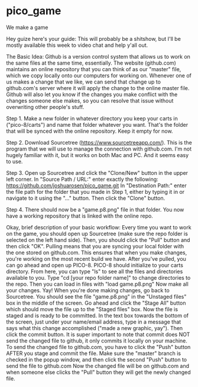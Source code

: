 # pico_game
We make a game

Hey guize here's your guide:
This will probably be a shitshow, but I'll be mostly available this week to video chat and help y'all out.

The Basic Idea:
  Github is a version control system that allows us to work on the same files at the same time, essentially.
  The website (github.com) maintains an online repository that you can think of as our "master" file, which we copy
  locally onto our computers for working on. Whenever one of us makes a change that we like, we can send that change
  up to github.com's server where it will apply the change to the online master file. Github will also let you know
  if the changes you make conflict with the changes someone else makes, so you can resolve that issue without overwriting
  other people's stuff.
 
Step 1.
  Make a new folder in whatever directory you keep your carts in ("pico-8/carts") and name that folder whatever you want.
  That's the folder that will be synced with the online repository. Keep it empty for now.
 
Step 2.
  Download Sourcetree (https://www.sourcetreeapp.com/).
  This is the program that we will use to manage the connection with github.com.
  I'm not hugely familiar with it, but it works on both Mac and PC. And it seems easy to use.
  
Step 3.
  Open up Sourcetree and click the "Clone/New" button in the upper left corner.
  In "Source Path / URL:" enter exactly the following: https://github.com/joshuarosen/pico_game.git
  In "Destination Path:" enter the file path for the folder that you made in Step 1, either by typing it in or navigate to
    it using the "..." button.
  Then click the "Clone" button.
  
Step 4.
  There should now be a "game.p8.png" file in that folder.
  You now have a working repository that is linked with the online repo.

Okay, brief description of your basic workflow:
  Every time you want to work on the game, you should open up Sourcetree (make sure the repo folder is selected on the left hand side).
  Then, you should click the "Pull" button and then click "OK".
  Pulling means that you are syncing your local folder with the one stored on github.com. This ensures that when you make changes, you're
    working on the most recent build we have.
  After you've pulled, you can go ahead and open up PICO-8.
  PICO-8 should initialize to your carts directory. From here, you can type "ls" to see all the files and directories available to you.
  Type "cd [your repo folder name]" to change directories to the repo.
  Then you can load in files with "load game.p8.png"
  Now make all your changes. Yay!
  When you're done making changes, go back to Sourcetree.
  You should see the file "game.p8.png" in the "Unstaged files" box in the middle of the screen.
  Go ahead and click the "Stage All" button which should move the file up to the "Staged files" box.
  Now the file is staged and is ready to be committed.
  In the text box towards the bottom of the screen, just under your name/email address, 
    type in a message that says what this change accomplished ("made a new graphic, yay").
  Then click the commit button.
  It is super important to note that commit does NOT send the changed file to github, it only commits it locally on your machine.
  To send the changed file to github.com, you have to click the "Push" button AFTER you stage and commit the file.
  Make sure the "master" branch is checked in the popup window, and then click the second "Push" button to send the file to github.com
  Now the changed file will be on github.com and when someone else clicks the "Pull" button they will get the newly changed file.
  
  
  
  
  
